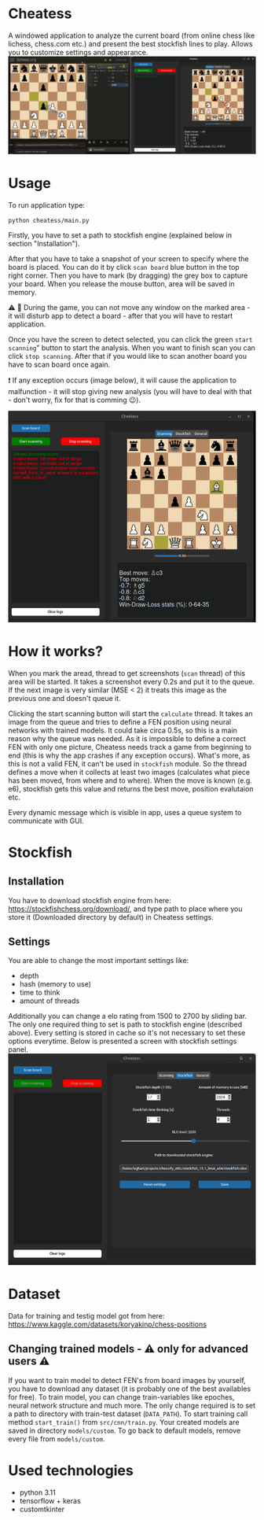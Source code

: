 # Cheatess

A windowed application to analyze the current board (from online chess like lichess, chess.com etc.) and present the best stockfish lines to play. Allows you to customize settings and appearance.
![image](images/main_app.png)

# Usage

To run application type:

```
python cheatess/main.py
```

Firstly, you have to set a path to stockfish engine (explained below in section "Installation").

After that you have to take a snapshot of your screen to specify where the board is placed. You can do it by click `scan board` blue button in the top right corner. Then you have to mark (by dragging) the grey box to capture your board. When you release the mouse button, area will be saved in memory.

:warning: :no_entry_sign: During the game, you can not move any window on the marked area - it will disturb app to detect a board - after that you will have to restart application.

Once you have the screen to detect selected, you can click the green `start scanning`" button to start the analysis. When you want to finish scan you can
click `stop scanning`. After that if you would like to scan another board you have to scan board once again.

:heavy_exclamation_mark: If any exception occurs (image below), it will cause
the application to malfunction - it will stop giving new analysis (you will
have to deal with that - don't worry, fix for that is comming :wink:).


![image](images/error.png)

# How it works?

When you mark the aread, thread to get screenshots (`scan` thread) of this area will be started. It takes a screenshot every 0.2s and put it to the queue. If the next image is very similar (MSE < 2) it treats this image as the previous one and doesn't queue it.

Clicking the start scanning button will start the `calculate` thread. It takes an image from the queue and tries to define a FEN position using neural networks with trained models. It could take circa 0.5s, so
this is a main reason why the queue was needed. As it is impossible to define a correct FEN with only one picture, Cheatess needs track a game from beginning to end (this is why the app crashes if any exception occurs). What's more, as this is not a valid FEN, it can't be used in `stockfish` module. So the thread defines a move when it collects at least two images (calculates what piece has been moved, from where and to where). When the move is known (e.g. e6), stockfish gets this value and returns the best move, position evalutaion etc.

Every dynamic message which is visible in app, uses a queue system to communicate with GUI.

# Stockfish

## Installation

You have to download stockfish engine from here: https://stockfishchess.org/download/, and type path to place where you store it (Downloaded directory by default) in Cheatess settings.

## Settings

You are able to change the most important settings like:

- depth
- hash (memory to use)
- time to think
- amount of threads

Additionally you can change a elo rating from 1500 to 2700 by sliding bar.
The only one required thing to set is path to stockfish engine (described above). Every setting is stored in cache so it's not necessary to set these
options everytime. Below is presented a screen with stockfish settings panel.
![image](images/stockfish_settings.png)

# Dataset

Data for training and testig model got from here: https://www.kaggle.com/datasets/koryakinp/chess-positions

## Changing trained models - :warning: only for advanced users :warning:

If you want to train model to detect FEN's from board images by yourself, you have to download any dataset (it is probably one of the best availables for free). To train model, you can change train-variables like epoches, neural network structure and much more. The only change required is to set a path to directory with train-test dataset (`DATA_PATH`). To start training call method `start_train()` from `src/cnn/train.py`. Your created models are saved in directory `models/custom`. To go back to default models, remove every file from `models/custom`.

# Used technologies
- python 3.11
- tensorflow + keras
- customtkinter
